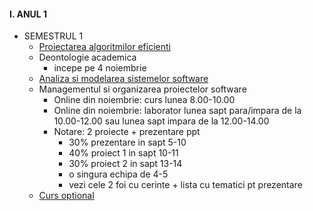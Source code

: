 
#### I. ANUL 1
* SEMESTRUL 1
  - [Proiectarea algoritmilor eficienti]()
  - Deontologie academica
    - incepe pe 4 noiembrie 
  - [Analiza si modelarea sistemelor software]()
  - Managementul si organizarea proiectelor software
    - Online din noiembrie: curs lunea 8.00-10.00 
    - Online din noiembrie: laborator lunea sapt para/impara de la 10.00-12.00 sau lunea sapt impara de la 12.00-14.00 
    - Notare: 2 proiecte + prezentare ppt
      - 30% prezentare in sapt 5-10
      - 40% proiect 1 in sapt 10-11
      - 30% proiect 2 in sapt 13-14
      - o singura echipa de 4-5
      - vezi cele 2 foi cu cerinte + lista cu tematici pt prezentare 
  - [Curs optional]()
